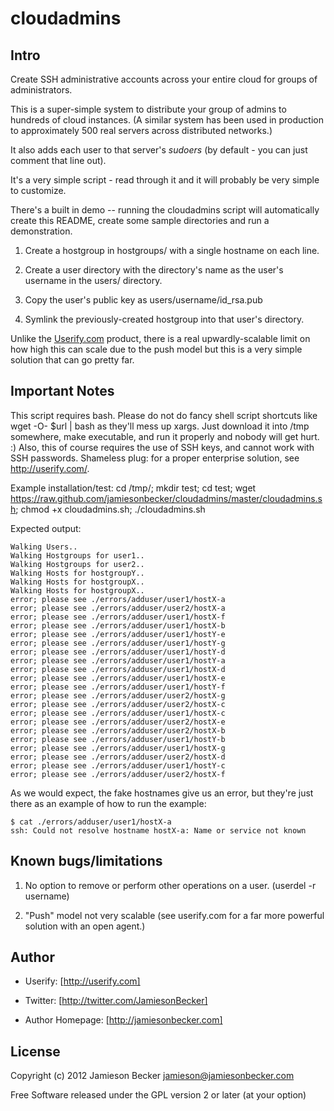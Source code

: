 cloudadmins
===========

Intro
-----

Create SSH administrative accounts across your entire cloud for groups of
administrators.

This is a super-simple system to distribute your group of admins to
hundreds of cloud instances. (A similar system has been used in production to
approximately 500 real servers across distributed networks.)

It also adds each user to that server's *sudoers* (by default - you can just
comment that line out).

It's a very simple script - read through it and it will probably be very simple
to customize.

There's a built in demo -- running the cloudadmins script will automatically
create this README, create some sample directories and run a demonstration.


1.  Create a hostgroup in hostgroups/ with a single hostname on each line.


2.  Create a user directory with the directory's name
    as the user's username in the users/ directory.


3.  Copy the user's public key as users/username/id_rsa.pub


4.  Symlink the previously-created hostgroup into that user's directory.


Unlike the [Userify.com](http://userify.com) product, there is a real upwardly-scalable limit on how high
this can scale due to the push model but this is a very simple solution that
can go pretty far.


Important Notes
---------------

This script requires bash. Please do not do fancy shell script shortcuts like wget -O- $url | bash as they'll mess up xargs.
Just download it into /tmp somewhere, make executable, and run it properly and nobody will get hurt. :) Also, this of course
requires the use of SSH keys, and cannot work with SSH passwords. Shameless plug: for a proper enterprise solution,
see http://userify.com/.

Example installation/test:
    cd /tmp/; mkdir test; cd test; wget https://raw.github.com/jamiesonbecker/cloudadmins/master/cloudadmins.sh; chmod +x cloudadmins.sh; ./cloudadmins.sh

Expected output:

    Walking Users..
    Walking Hostgroups for user1..
    Walking Hostgroups for user2..
    Walking Hosts for hostgroupY..
    Walking Hosts for hostgroupX..
    Walking Hosts for hostgroupX..
    error; please see ./errors/adduser/user1/hostX-a
    error; please see ./errors/adduser/user2/hostX-a
    error; please see ./errors/adduser/user1/hostX-f
    error; please see ./errors/adduser/user1/hostX-b
    error; please see ./errors/adduser/user1/hostY-e
    error; please see ./errors/adduser/user1/hostY-g
    error; please see ./errors/adduser/user1/hostY-d
    error; please see ./errors/adduser/user1/hostY-a
    error; please see ./errors/adduser/user1/hostX-d
    error; please see ./errors/adduser/user1/hostX-e
    error; please see ./errors/adduser/user1/hostY-f
    error; please see ./errors/adduser/user2/hostX-g
    error; please see ./errors/adduser/user2/hostX-c
    error; please see ./errors/adduser/user1/hostX-c
    error; please see ./errors/adduser/user2/hostX-e
    error; please see ./errors/adduser/user2/hostX-b
    error; please see ./errors/adduser/user1/hostY-b
    error; please see ./errors/adduser/user1/hostX-g
    error; please see ./errors/adduser/user2/hostX-d
    error; please see ./errors/adduser/user1/hostY-c
    error; please see ./errors/adduser/user2/hostX-f

As we would expect, the fake hostnames give us an error, but they're just there as an example of how to run the example:

    $ cat ./errors/adduser/user1/hostX-a
    ssh: Could not resolve hostname hostX-a: Name or service not known





Known bugs/limitations
----------------------


1.  No option to remove or perform other operations on a user. (userdel -r username)

2.  "Push" model not very scalable (see userify.com for a far more powerful solution with an open agent.)



Author
------

*   Userify: [http://userify.com]

*   Twitter: [http://twitter.com/JamiesonBecker]

*   Author Homepage: [http://jamiesonbecker.com]


License
-------

Copyright (c) 2012 Jamieson Becker <jamieson@jamiesonbecker.com>

Free Software released under the GPL version 2 or later (at your option)

